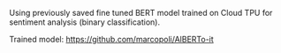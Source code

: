 Using previously saved fine tuned BERT model trained on Cloud TPU for sentiment analysis (binary classification). 

Trained model: https://github.com/marcopoli/AlBERTo-it
